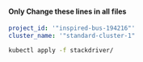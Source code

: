 #### Only Change these lines in all files

```yaml
project_id: '"inspired-bus-194216"'
cluster_name: '"standard-cluster-1"
```

```bash
kubectl apply -f stackdriver/
```

